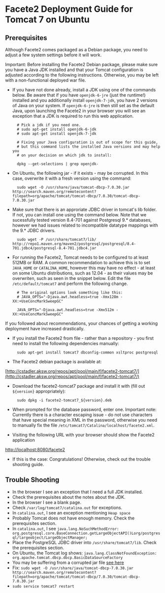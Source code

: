 # Facete2 Deployment Guide for Tomcat 7 on Ubuntu

## Prerequisites

Although Facete2 comes packaged as a Debian package, you need to adjust a few system settings before it will work.

Important: Before installing the Facete2 Debian package, please make sure you have a Java JDK installed and that your Tomcat configuration is adjusted according to the following instructions.
Otherwise, you may be left with a non-functional deployed war file.

* If you have not done already, install a JDK using one of the commands below. Be aware that if you have `openjdk-6-jre` (just the runtime!) installed and you additionally install `openjdk-7-jdk`, you have 2 versions of Java on your system. If `openjdk-6-jre` is then still set as the default Java, upon launching the Facete2 in your browser you will see an exception that a JDK is required to run this web application.

        # Pick a jdk if you need one.
        # sudo apt-get install openjdk-6-jdk
        # sudo apt-get install openjdk-7-jdk

        # Fixing your Java configuration is out of scope for this guide,
        # but this command lists the installed Java versions and may help you
        # on your decision on which jdk to install:
        
        dpkg --get-selections | grep openjdk-

* On Ubuntu, the following jar - if it exists - may be corrupted. In this case, overwrite it with a fresh version using the command:

        sudo wget -O /usr/share/java/tomcat-dbcp-7.0.30.jar http://search.maven.org/remotecontent?filepath=org/apache/tomcat/tomcat-dbcp/7.0.30/tomcat-dbcp-7.0.30.jar

* Make sure that there is an approriate JDBC driver in tomcat's lib folder. If not, you can install one using the command below. Note that we sucessfully tested version 8.4-701 against Postgresql 9.* databases, however we had issues related to incompatible datatype mappings with the 9.* JDBC drivers.

        sudo wget -P /usr/share/tomcat7/lib/ http://repo1.maven.org/maven2/postgresql/postgresql/8.4-701.jdbc4/postgresql-8.4-701.jdbc4.jar

* For running the Facete2, Tomcat needs to be configured to at least 512MB or RAM.
A common recommendation to achieve this is to set `JAVA_HOME` or `CATALINA_HOME`, however this may have no effect - at least on some Ubuntu distributions, such as 12.04 - as their values may be overwriten, such as seen in the snippet below.
Edit the file `/etc/default/tomcat7` and perform the following change. 

        # The original options look something like this:
        # JAVA_OPTS="-Djava.awt.headless=true -Xmx128m -XX:+UseConcMarkSweepGC"
        
        JAVA_OPTS="-Djava.awt.headless=true -Xmx512m -XX:+UseConcMarkSweepGC"

If you followed about recommendations, your chances of getting a working deployment have increased drastically.


* If you install the Facete2 from file - rather than a repository - you first need to install the following dependencies manually:

        sudo apt-get install tomcat7 dbconfig-common xsltproc postgresql

* The Facete2 debian package is available at:

[http://cstadler.aksw.org/repos/apt/pool/main/f/facete2-tomcat7/](http://cstadler.aksw.org/repos/apt/pool/main/f/facete2-tomcat7/)

* Download the facete2-tomcat7 package and install it with (fill out `${version}` appropriately):

        sudo dpkg -i facete2-tomcat7_${version}.deb

* When prompted for the database password, enter one. Important note: Currently there is a character escaping issue - do not use characters that have special meaning in XML in the password, otherwise you need to manually fix the file `/etc/tomcat7/Catalina/localhost/facete2.xml`.

* Visiting the following URL with your browser should show the Facete2 application

[http://localhost:8080/facete2](http://localhost:8080/facete2)

* If this is the case: Congratulations! Otherwise, check out the trouble shooting guide.


## Trouble Shooting
* In the browser I see an exception that I need a full JDK installed.
 * Check the prerequisites about the notes about the JDK.
* In the browser I see a blank page.
 * Check `/var/log/tomcat7/catalina.out` for exceptions.
* In `catalina.out`, I see an exception mentioning `Heap space`
 * Probably Tomcat does not have enough memory. Check the prerequisites section.
* In `catalina.out`, I see `java.lang.NoSuchMethodError: org.postgresql.core.BaseConnection.getLargeObjectAPI()Lorg/postgresql/largeobject/LargeObjectManager;`
 * Place the PostgreSQL JDBC driver into `/usr/share/tomcat7/lib`. Check the prerequisites section.
* On Ubuntu, the Tomcat log shows: `java.lang.ClassNotFoundException: org.apache.tomcat.dbcp.dbcp.BasicDataSourceFactory`
 * You may be suffering from a corrupted jar file [see here](http://stackoverflow.com/questions/14712308/ubuntu-tomcat7-java-lang-classnotfoundexception-org-apache-tomcat-dbcp-dbcp-bas)
 * Fix: `sudo wget -O /usr/share/java/tomcat-dbcp-7.0.30.jar http://search.maven.org/remotecontent?filepath=org/apache/tomcat/tomcat-dbcp/7.0.30/tomcat-dbcp-7.0.30.jar`
 * `sudo service tomcat7 restart`
